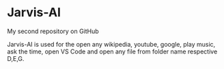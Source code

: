# Jarvis-AI
My second repository on GitHub

Jarvis-AI is used for the open any wikipedia, youtube, google,
play music, ask the time, open VS Code and open any file from folder name respective D,E,G.
